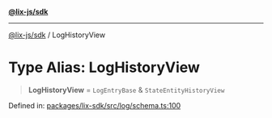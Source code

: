 [**@lix-js/sdk**](../README.md)

***

[@lix-js/sdk](../README.md) / LogHistoryView

# Type Alias: LogHistoryView

> **LogHistoryView** = `LogEntryBase` & `StateEntityHistoryView`

Defined in: [packages/lix-sdk/src/log/schema.ts:100](https://github.com/opral/monorepo/blob/fb8153a2c5d4710eaaabf056fe653be88060a185/packages/lix-sdk/src/log/schema.ts#L100)
